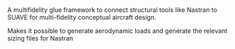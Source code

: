 # 
A multifidelity glue framework to connect structural tools like Nastran to SUAVE for multi-fidelity conceptual aircraft design.

Makes it possible to generate aerodynamic loads and generate the relevant sizing files for Nastran

